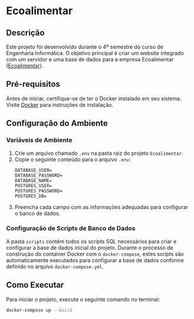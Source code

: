 # Ecoalimentar

## Descrição
Este projeto foi desenvolvido durante o 4º semestre do curso de Engenharia Informática. O objetivo principal é criar um website integrado com um servidor e uma base de dados para a empresa Ecoalimentar ([Ecoalimentar](https://ecoalimentar.pt/)).

## Pré-requisitos
Antes de iniciar, certifique-se de ter o Docker instalado em seu sistema. Visite [Docker](https://www.docker.com/get-started) para instruções de instalação.

## Configuração do Ambiente
### Variáveis de Ambiente
1. Crie um arquivo chamado `.env` na pasta raiz do projeto `Ecoalimentar`.
2. Copie o seguinte conteúdo para o arquivo `.env`:
    ```
    DATABASE_USER=
    DATABASE_PASSWORD=
    DATABASE_NAME=
    POSTGRES_USER=
    POSTGRES_PASSWORD=
    POSTGRES_DB=
    ```
3. Preencha cada campo com as informações adequadas para configurar o banco de dados.

### Configuração de Scripts de Banco de Dados
A pasta `scripts` contém todos os scripts SQL necessários para criar e configurar a base de dados inicial do projeto. Durante o processo de construção do container Docker com o `docker-compose`, estes scripts são automaticamente executados para configurar a base de dados conforme definido no arquivo `docker-compose.yml`.

## Como Executar
Para iniciar o projeto, execute o seguinte comando no terminal:
```bash
docker-compose up --build
